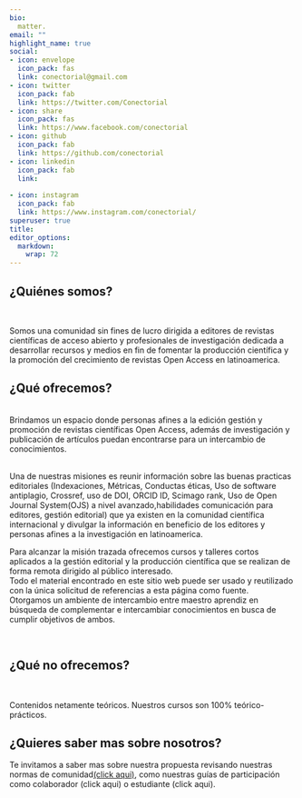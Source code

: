 ```yaml
---
bio: 
  matter.
email: ""
highlight_name: true
social:
- icon: envelope
  icon_pack: fas
  link: conectorial@gmail.com
- icon: twitter
  icon_pack: fab
  link: https://twitter.com/Conectorial
- icon: share
  icon_pack: fas
  link: https://www.facebook.com/conectorial
- icon: github
  icon_pack: fab
  link: https://github.com/conectorial
- icon: linkedin
  icon_pack: fab
  link: 
  
- icon: instagram
  icon_pack: fab
  link: https://www.instagram.com/conectorial/
superuser: true
title: 
editor_options: 
  markdown: 
    wrap: 72
---
```


<h2> ¿Quiénes somos? </h2>

<br>

Somos una comunidad sin fines de lucro dirigida a editores de revistas
científicas de acceso abierto y profesionales de investigación dedicada
a desarrollar recursos y medios en fin de fomentar la producción
científica y la promoción del crecimiento de revistas Open Access en
latinoamerica. <br>

<h2> ¿Qué ofrecemos? </h2>

<br> Brindamos un espacio donde personas afines a la edición gestión y
promoción de revistas científicas Open Access, además de investigación y
publicación de artículos puedan encontrarse para un intercambio de
conocimientos.

<br> Una de nuestras misiones es reunir información sobre las buenas
practicas editoriales (Indexaciones, Métricas, Conductas éticas, Uso de
software antiplagio, Crossref, uso de DOI, ORCID ID, Scimago rank, Uso
de Open Journal System(OJS) a nivel avanzado,habilidades comunicación
para editores, gestión editorial) que ya existen en la comunidad
científica internacional y divulgar la información en beneficio de los
editores y personas afines a la investigación en latinoamerica. <br>

Para alcanzar la misión trazada ofrecemos cursos y talleres cortos
aplicados a la gestión editorial y la producción científica que se
realizan de forma remota dirigido al público interesado. <br> Todo el
material encontrado en este sitio web puede ser usado y reutilizado con
la única solicitud de referencias a esta página como fuente. <br>
Otorgamos un ambiente de intercambio entre maestro aprendiz en búsqueda
de complementar e intercambiar conocimientos en busca de cumplir
objetivos de ambos.

<br>

<h2> ¿Qué no ofrecemos? </h2>

<br>

Contenidos netamente teóricos. Nuestros cursos son 100%
teórico-prácticos.

<h2>¿Quieres saber mas sobre nosotros?</h2>

Te invitamos a saber mas sobre nuestra propuesta revisando nuestras
normas de comunidad[(click
aq](https://conectorial.netlify.app/guiasparticipacion/normasdelacomunidad.Rmd)[u](https://conectorial.netlify.app/guiasparticipacion/normasdelacomunidad)[i)](https://conectorial.netlify.app/guiasparticipacion/normasdelacomunidad.Rmd),
como nuestras guías de participación como colaborador (click aqui) o
estudiante (click aqui).
